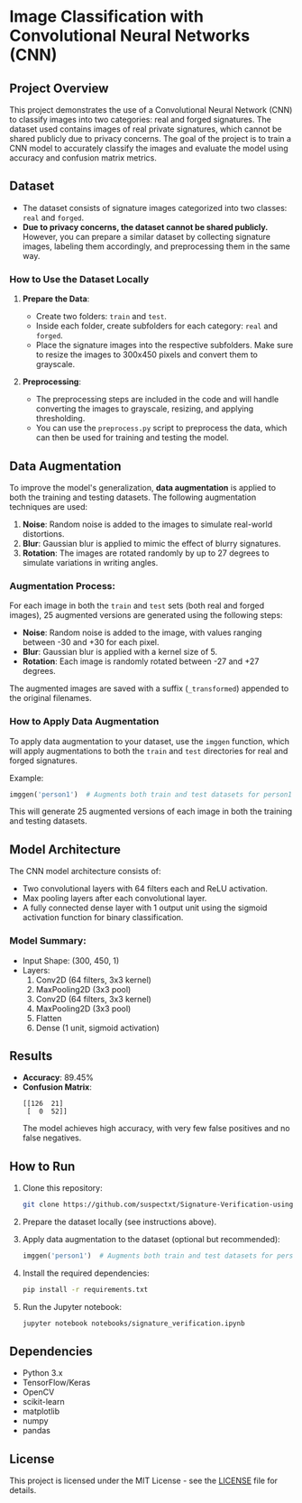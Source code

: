 # Image Classification with Convolutional Neural Networks (CNN)

## Project Overview

This project demonstrates the use of a Convolutional Neural Network (CNN) to classify images into two categories: real and forged signatures. The dataset used contains images of real private signatures, which cannot be shared publicly due to privacy concerns. The goal of the project is to train a CNN model to accurately classify the images and evaluate the model using accuracy and confusion matrix metrics.

## Dataset

- The dataset consists of signature images categorized into two classes: `real` and `forged`.
- **Due to privacy concerns, the dataset cannot be shared publicly.** However, you can prepare a similar dataset by collecting signature images, labeling them accordingly, and preprocessing them in the same way.

### How to Use the Dataset Locally

1. **Prepare the Data**:
   - Create two folders: `train` and `test`.
   - Inside each folder, create subfolders for each category: `real` and `forged`.
   - Place the signature images into the respective subfolders. Make sure to resize the images to 300x450 pixels and convert them to grayscale.

2. **Preprocessing**:
   - The preprocessing steps are included in the code and will handle converting the images to grayscale, resizing, and applying thresholding.
   - You can use the `preprocess.py` script to preprocess the data, which can then be used for training and testing the model.

## Data Augmentation

To improve the model's generalization, **data augmentation** is applied to both the training and testing datasets. The following augmentation techniques are used:

1. **Noise**: Random noise is added to the images to simulate real-world distortions.
2. **Blur**: Gaussian blur is applied to mimic the effect of blurry signatures.
3. **Rotation**: The images are rotated randomly by up to 27 degrees to simulate variations in writing angles.

### Augmentation Process:
For each image in both the `train` and `test` sets (both real and forged images), 25 augmented versions are generated using the following steps:

- **Noise**: Random noise is added to the image, with values ranging between -30 and +30 for each pixel.
- **Blur**: Gaussian blur is applied with a kernel size of 5.
- **Rotation**: Each image is randomly rotated between -27 and +27 degrees.

The augmented images are saved with a suffix (`_transformed`) appended to the original filenames.

### How to Apply Data Augmentation

To apply data augmentation to your dataset, use the `imggen` function, which will apply augmentations to both the `train` and `test` directories for real and forged signatures.

Example:
```python
imggen('person1')  # Augments both train and test datasets for person1
```

This will generate 25 augmented versions of each image in both the training and testing datasets.

## Model Architecture

The CNN model architecture consists of:
- Two convolutional layers with 64 filters each and ReLU activation.
- Max pooling layers after each convolutional layer.
- A fully connected dense layer with 1 output unit using the sigmoid activation function for binary classification.

### Model Summary:
- Input Shape: (300, 450, 1)
- Layers: 
  1. Conv2D (64 filters, 3x3 kernel)
  2. MaxPooling2D (3x3 pool)
  3. Conv2D (64 filters, 3x3 kernel)
  4. MaxPooling2D (3x3 pool)
  5. Flatten
  6. Dense (1 unit, sigmoid activation)

## Results

- **Accuracy**: 89.45%
- **Confusion Matrix**:
  ```
  [[126  21]
   [  0  52]]
  ```
  The model achieves high accuracy, with very few false positives and no false negatives.

## How to Run

1. Clone this repository:
   ```bash
   git clone https://github.com/suspectxt/Signature-Verification-using-CNN.git
   ```

2. Prepare the dataset locally (see instructions above).

3. Apply data augmentation to the dataset (optional but recommended):
   ```python
   imggen('person1')  # Augments both train and test datasets for person1
   ```

4. Install the required dependencies:
   ```bash
   pip install -r requirements.txt
   ```

5. Run the Jupyter notebook:
   ```bash
   jupyter notebook notebooks/signature_verification.ipynb
   ```

## Dependencies

- Python 3.x
- TensorFlow/Keras
- OpenCV
- scikit-learn
- matplotlib
- numpy
- pandas

## License

This project is licensed under the MIT License - see the [LICENSE](https://github.com/suspectxt/Signature-Verification-using-CNN/blob/main/LICENSE) file for details.
